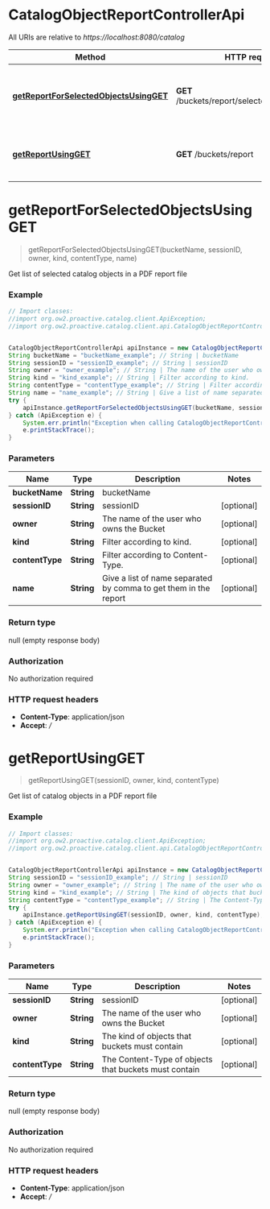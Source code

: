 # CatalogObjectReportControllerApi

All URIs are relative to *https://localhost:8080/catalog*

Method | HTTP request | Description
------------- | ------------- | -------------
[**getReportForSelectedObjectsUsingGET**](CatalogObjectReportControllerApi.md#getReportForSelectedObjectsUsingGET) | **GET** /buckets/report/selected/{bucketName} | Get list of selected catalog objects in a PDF report file
[**getReportUsingGET**](CatalogObjectReportControllerApi.md#getReportUsingGET) | **GET** /buckets/report | Get list of catalog objects in a PDF report file


<a name="getReportForSelectedObjectsUsingGET"></a>
# **getReportForSelectedObjectsUsingGET**
> getReportForSelectedObjectsUsingGET(bucketName, sessionID, owner, kind, contentType, name)

Get list of selected catalog objects in a PDF report file

### Example
```java
// Import classes:
//import org.ow2.proactive.catalog.client.ApiException;
//import org.ow2.proactive.catalog.client.api.CatalogObjectReportControllerApi;


CatalogObjectReportControllerApi apiInstance = new CatalogObjectReportControllerApi();
String bucketName = "bucketName_example"; // String | bucketName
String sessionID = "sessionID_example"; // String | sessionID
String owner = "owner_example"; // String | The name of the user who owns the Bucket
String kind = "kind_example"; // String | Filter according to kind.
String contentType = "contentType_example"; // String | Filter according to Content-Type.
String name = "name_example"; // String | Give a list of name separated by comma to get them in the report
try {
    apiInstance.getReportForSelectedObjectsUsingGET(bucketName, sessionID, owner, kind, contentType, name);
} catch (ApiException e) {
    System.err.println("Exception when calling CatalogObjectReportControllerApi#getReportForSelectedObjectsUsingGET");
    e.printStackTrace();
}
```

### Parameters

Name | Type | Description  | Notes
------------- | ------------- | ------------- | -------------
 **bucketName** | **String**| bucketName |
 **sessionID** | **String**| sessionID | [optional]
 **owner** | **String**| The name of the user who owns the Bucket | [optional]
 **kind** | **String**| Filter according to kind. | [optional]
 **contentType** | **String**| Filter according to Content-Type. | [optional]
 **name** | **String**| Give a list of name separated by comma to get them in the report | [optional]

### Return type

null (empty response body)

### Authorization

No authorization required

### HTTP request headers

 - **Content-Type**: application/json
 - **Accept**: */*

<a name="getReportUsingGET"></a>
# **getReportUsingGET**
> getReportUsingGET(sessionID, owner, kind, contentType)

Get list of catalog objects in a PDF report file

### Example
```java
// Import classes:
//import org.ow2.proactive.catalog.client.ApiException;
//import org.ow2.proactive.catalog.client.api.CatalogObjectReportControllerApi;


CatalogObjectReportControllerApi apiInstance = new CatalogObjectReportControllerApi();
String sessionID = "sessionID_example"; // String | sessionID
String owner = "owner_example"; // String | The name of the user who owns the Bucket
String kind = "kind_example"; // String | The kind of objects that buckets must contain
String contentType = "contentType_example"; // String | The Content-Type of objects that buckets must contain
try {
    apiInstance.getReportUsingGET(sessionID, owner, kind, contentType);
} catch (ApiException e) {
    System.err.println("Exception when calling CatalogObjectReportControllerApi#getReportUsingGET");
    e.printStackTrace();
}
```

### Parameters

Name | Type | Description  | Notes
------------- | ------------- | ------------- | -------------
 **sessionID** | **String**| sessionID | [optional]
 **owner** | **String**| The name of the user who owns the Bucket | [optional]
 **kind** | **String**| The kind of objects that buckets must contain | [optional]
 **contentType** | **String**| The Content-Type of objects that buckets must contain | [optional]

### Return type

null (empty response body)

### Authorization

No authorization required

### HTTP request headers

 - **Content-Type**: application/json
 - **Accept**: */*

